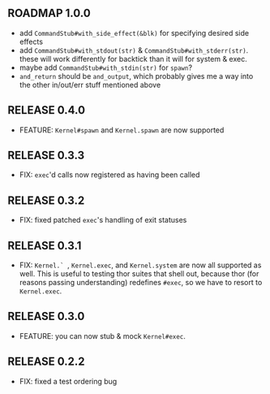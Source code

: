 ## ROADMAP 1.0.0

* add `CommandStub#with_side_effect(&blk)` for specifying desired side effects
* add `CommandStub#with_stdout(str)` & `CommandStub#with_stderr(str)`. these will work differently for backtick than it will for system & exec.
* maybe add `CommandStub#with_stdin(str)` for `spawn`?
* `and_return` should be `and_output`, which probably gives me a way into the other in/out/err stuff mentioned above

## RELEASE 0.4.0

* FEATURE: `Kernel#spawn` and `Kernel.spawn` are now supported

## RELEASE 0.3.3

* FIX: `exec`'d calls now registered as having been called

## RELEASE 0.3.2

* FIX: fixed patched `exec`'s handling of exit statuses

## RELEASE 0.3.1

* FIX: ``Kernel.` ``, `Kernel.exec`, and `Kernel.system` are now all supported as well. This is useful to testing thor suites that shell out, because thor (for reasons passing understanding) redefines `#exec`, so we have to resort to `Kernel.exec`.

## RELEASE 0.3.0

* FEATURE: you can now stub & mock `Kernel#exec`.

## RELEASE 0.2.2

* FIX: fixed a test ordering bug
